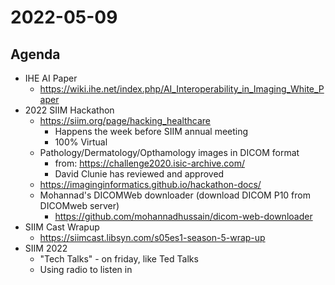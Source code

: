 # 2022-05-09

## Agenda

* IHE AI Paper
  * https://wiki.ihe.net/index.php/AI_Interoperability_in_Imaging_White_Paper
* 2022 SIIM Hackathon 
  * https://siim.org/page/hacking_healthcare
    * Happens the week before SIIM annual meeting
    * 100% Virtual 
  * Pathology/Dermatology/Opthamology images in DICOM format
    * from: https://challenge2020.isic-archive.com/
    * David Clunie has reviewed and approved
  * https://imaginginformatics.github.io/hackathon-docs/
  * Mohannad's DICOMWeb downloader (download DICOM P10 from DICOMweb server)
    * https://github.com/mohannadhussain/dicom-web-downloader
* SIIM Cast Wrapup
  * https://siimcast.libsyn.com/s05es1-season-5-wrap-up
* SIIM 2022 
  * "Tech Talks" - on friday, like Ted Talks
  * Using radio to listen in
